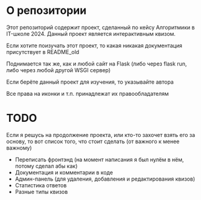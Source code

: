 # О репозитории
Этот репозиторий содержит проект, сделанный по кейсу Алгоритмики в IT-школе 2024. Данный проект является интерактивным квизом.

Если хотите поизучать этот проект, то какая никакая документация присутствует в README_old

Поднимается так же, как и любой сайт на Flask (либо через flask run, либо через любой другой WSGI сервер)

Если берёте данный проект для изучения, то указывайте автора

Все права на иконки и т.п. принадлежат их правообладателям
# TODO
Если я решусь на продолжение проекта, или кто-то захочет взять его за основу, то вот список того, что стоит сделать (от важного к менее важному)
- Переписать фронтэнд (на момент написания я был нулём в нём, потому сделал абы как)
- Документация и комментарии в коде
- Админ-панель (для удаления, добавления и редактирования квизов)
- Статистика ответов
- Разные типы квизов
